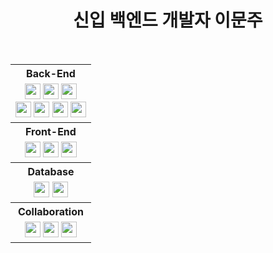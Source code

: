 <div align="center">
  <h1>신입 백엔드 개발자 이문주</h1>
  <br>
  
  <table align="center">
    <!--백엔드-->
    <tr>
      <th>Back-End</th>
    </tr>
    <tr>
      <td align="center">
        <img src="https://img.shields.io/badge/Java-007396?style=for-the-badge&logo=Java&logoColor=white" height=25px />
        <img src="https://img.shields.io/badge/Spring-%236DB33F?style=for-the-badge&logo=Spring&logoColor=white" height=25px />
        <img src="https://img.shields.io/badge/SpringBoot-%236DB33F?style=for-the-badge&logo=SpringBoot&logoColor=white" height=25px />
        <br/>
        <img src="https://img.shields.io/badge/Gradle-%2302303A?style=for-the-badge&logo=Gradle&logoColor=white" height=25px />
        <img src="https://img.shields.io/badge/Apache%20Maven-%23C71A36?style=for-the-badge&logo=Apache%20Maven&logoColor=white" height=25px />
        <img src="https://img.shields.io/badge/Amazon%20AWS-%23232F3E?style=for-the-badge&logo=Amazon%20AWS&logoColor=white" height=25px />
        <img src="https://img.shields.io/badge/Linux-%23FCC624?style=for-the-badge&logo=Linux&logoColor=white" height=25px />
      </td>
    </tr>
    <!--프론트 엔드-->
    <tr>   
      <th> Front-End </th>
    </tr>
    <tr>
      <td align="center">
        <img src="https://img.shields.io/badge/HTML5-%23E34F26?style=for-the-badge&logo=HTML5&logoColor=white" height=25px />
        <img src="https://img.shields.io/badge/CSS3-%23E34F26?style=for-the-badge&logo=CSS3&logoColor=white" height=25px />
        <img src="https://img.shields.io/badge/JavaScript-%23F7DF1E?style=for-the-badge&logo=JavaScript&logoColor=white" height=25px />
      </td>
    </tr>
    <!--데이터베이스-->
    <tr>
      <th> Database </th>
    </tr>
    <tr>
      <td align="center">
        <img src="https://img.shields.io/badge/Oracle-%23F80000?style=for-the-badge&logo=Oracle&logoColor=white" height=25px />
        <img src="https://img.shields.io/badge/MySQL-%234479A1?style=for-the-badge&logo=MySQL&logoColor=white" height=25px />
      </td>
    </tr>
    <!--기타-->
    <tr>
      <th>
        Collaboration
      </th>
    </tr>
    <tr>
      <td align="center">
        <img src="https://img.shields.io/badge/GitHub-181717?style=flat-square&logo=GitHub&logoColor=white" height=25px />
        <img src="https://img.shields.io/badge/Discord-5865F2?style=flat-square&logo=Discord&logoColor=white" height=25px />
        <img src="https://img.shields.io/badge/Notion-000000?style=flat-square&logo=Notion&logoColor=white" height=25px />
      </td>
    </tr>  
  </table>
</div>
